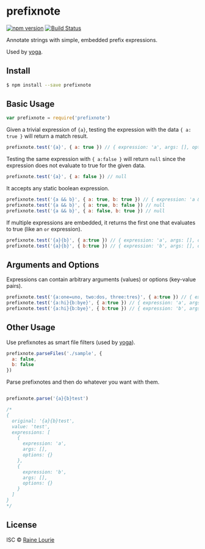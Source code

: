 # prefixnote
[![npm version](https://img.shields.io/npm/v/prefixnote.svg)](https://npmjs.org/package/prefixnote) 
[![Build Status](https://travis-ci.org/metaraine/prefixnote.svg?branch=master)](https://travis-ci.org/metaraine/prefixnote)

Annotate strings with simple, embedded prefix expressions.

Used by [yoga](https://github.com/metaraine/yoga).

## Install

```sh
$ npm install --save prefixnote
```


## Basic Usage

```js
var prefixnote = require('prefixnote')
```

Given a trivial expression of `{a}`, testing the expression with the data `{ a: true }` will return a match result.

```js
prefixnote.test('{a}', { a: true }) // { expression: 'a', args: [], options: {} })
```

Testing the same expression with `{ a:false }` will return `null` since the expression does not evaluate to true for the given data.

```js
prefixnote.test('{a}', { a: false }) // null
```

It accepts any static boolean expression.

```js
prefixnote.test('{a && b}', { a: true, b: true }) // { expression: 'a && b', args: [], options: {} })
prefixnote.test('{a && b}', { a: true, b: false }) // null
prefixnote.test('{a && b}', { a: false, b: true }) // null
```

If multiple expressions are embedded, it returns the first one that evaluates to true (like an `or` expression).

```js
prefixnote.test('{a}{b}', { a:true }) // { expression: 'a', args: [], options: {} })
prefixnote.test('{a}{b}', { b:true }) // { expression: 'b', args: [], options: {} })
```

## Arguments and Options

Expressions can contain arbitrary arguments (values) or options (key-value pairs).

```js
prefixnote.test('{a:one=uno, two:dos, three:tres}', { a:true }) // { expression: 'a', args: [], options: { one: 'uno', two: 'dos', three: 'tres' } })
prefixnote.test('{a:hi}{b:bye}', { a:true }) // { expression: 'a', args: ['hi'], options: {} })
prefixnote.test('{a:hi}{b:bye}', { b:true }) // { expression: 'b', args: ['bye'], options: {} })
```

## Other Usage

Use prefixnotes as smart file filters (used by [yoga](https://github.com/metaraine/yoga)).

```js
prefixnote.parseFiles('./sample', {
  a: false,
  b: false
})
```

Parse prefixnotes and then do whatever you want with them.

```js

prefixnote.parse('{a}{b}test')

/*
{
  original: '{a}{b}test',
  value: 'test',
  expressions: [
    {
      expression: 'a',
      args: [],
      options: {}
    },
    {
      expression: 'b',
      args: [],
      options: {}
    }
  ]
}
*/
```


## License

ISC © [Raine Lourie](https://github.com/metaraine)
